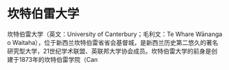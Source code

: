 # 坎特伯雷大学

坎特伯雷大学（英文：University of Canterbury；毛利文：Te Whare Wānanga o Waitaha），位于新西兰坎特伯雷省省会基督城，是新西兰历史第二悠久的著名研究型大学，21世纪学术联盟、英联邦大学协会成员。坎特伯雷大学的前身是创建于1873年的坎特伯雷学院（Can